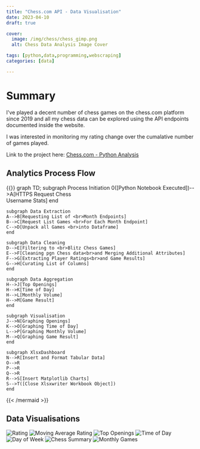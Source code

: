 ```yaml
---
title: "Chess.com API - Data Visualisation"
date: 2023-04-10
draft: true

cover:
  image: /img/chess/chess_gimp.png
  alt: Chess Data Analysis Image Cover

tags: [python,data,programming,webscraping]
categories: [data]

---
```


# Summary

I've played a decent number of chess games on the chess.com platform since 2019 and all my chess data can be explored using the API endpoints documented inside the website.

I was interested in monitoring my rating change over the cumalative number of games played.

Link to the project here: [Chess.com - Python Analysis](https://github.com/Filpill/chess_analysis)


## Analytics Process Flow

{{<mermaid>}}
graph TD;
    subgraph Process Initiation
    0([Python Notebook Executed])-->A[HTTPS Request Chess <br>Username Stats]
    end

    subgraph Data Extraction
    A-->B[Requesting List of <br>Month Endpoints]
    B-->C[Request List Games <br>For Each Month Endpoint]
    C-->D[Unpack all Games <br>into Dataframe]
    end

    subgraph Data Cleaning
    D-->E[Filtering to <br>Blitz Chess Games]
    E-->F[Cleaning pgn Chess data<br>and Merging Additional Attributes]
    F-->G[Extracting Player Ratings<br>and Game Results]
    G-->H[Curating List of Columns]
    end

    subgraph Data Aggregation
    H-->J[Top Openings]
    H-->K[Time of Day]
    H-->L[Monthly Volume]
    H-->M[Game Result]
    end

    subgraph Visualisation
    J-->N[Graphing Openings]
    K-->O[Graphing Time of Day]
    L-->P[Graphing Monthly Volume]
    M-->Q[Graphing Game Result]
    end

    subgraph XlsxDashboard
    N-->R[Insert and Format Tabular Data]
    O-->R
    P-->R
    Q-->R
    R-->S[Insert Matplotlib Charts]
    S-->T([Close Xlsxwriter Workbook Object])
    end
{{< /mermaid >}}

















































## Data Visualisations

![Rating](/img/chess/raw_rating_line.png#center)
![Moving Average Rating](/img/chess/avg_rating_line.png#center)
![Top Openings](/img/chess/top_openings.png#center)
![Time of Day](/img/chess/time_of_day.png#center)
![Day of Week](/img/chess/day_of_week.png#center)
![Chess Summary](/img/chess/chess_summary_pie.png#center)
![Monthly Games](/img/chess/monthly_games.png#center)
